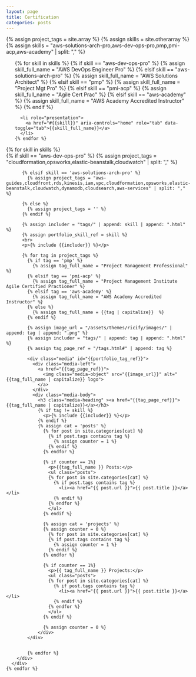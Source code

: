 ```yaml
---
layout: page
title: Certification
categories: posts
---
```

{% assign project_tags = site.array %}
{% assign skills = site.otherarray %}
{% assign skills = "aws-solutions-arch-pro,aws-dev-ops-pro,pmp,pmi-acp,aws-academy" | split: "," %}

<div>
  <ul class="nav nav-tabs" id="nav-tabs" role="tablist">
    {% for skill in skills %}
      {% if skill == "aws-dev-ops-pro" %}
        {% assign skill_full_name = "AWS DevOps Engineer Pro" %}
      {% elsif skill == "aws-solutions-arch-pro" %}
        {% assign skill_full_name = "AWS Solutions Architect" %}
      {% elsif skill == "pmp" %}
        {% assign skill_full_name = "Project Mgt Pro" %}
      {% elsif skill == "pmi-acp" %}
        {% assign skill_full_name = "Agile Cert Prac" %}
      {% elsif skill == "aws-academy" %}
        {% assign skill_full_name = "AWS Academy Accredited Instructor" %}
      {% endif %}


      <li role="presentation">
        <a href="#{{skill}}" aria-controls="home" role="tab" data-toggle="tab">{{skill_full_name}}</a>
      </li>
    {% endfor %} 
  </ul>


  <div class="tab-content">
    {% for skill in skills %}
      <div role="tabpanel" class="tab-pane" id="{{skill}}">
        <div class="category-archive">
          {% if skill == "aws-dev-ops-pro" %}
            {% assign project_tags = "cloudformation,opsworks,elastic-beanstalk,cloudwatch" | split: "," %}
            
          {% elsif skill == 'aws-solutions-arch-pro' %}
            {% assign project_tags = "aws-guides,cloudfront,rds,kinesis,iam,vpc,cloudformation,opsworks,elastic-beanstalk,cloudwatch,dynamodb,cloudsearch,aws-services" | split: "," %}
            
          {% else %}
            {% assign project_tags = '' %}
          {% endif %}

          {% assign includer = "tags/" | append: skill | append: ".html" %}
          {% assign portfolio_skill_ref = skill %}
          <br>
          <p>{% include {{includer}} %}</p>
 
          {% for tag in project_tags %}
            {% if tag == 'pmp' %}
              {% assign tag_full_name = "Project Management Professional" %}
            {% elsif tag == 'pmi-acp' %}
              {% assign tag_full_name = "Project Management Institute Agile Certified Practioner" %}
            {% elsif tag == 'aws-academy' %}
              {% assign tag_full_name = "AWS Academy Accredited Instructor" %}
            {% else %}
              {% assign tag_full_name = {{tag | capitalize}}  %}
            {% endif %}

            {% assign image_url = "/assets/themes/ricify/images/" | append: tag | append: ".png" %}
            {% assign includer = "tags/" | append: tag | append: ".html" %}
            {% assign tag_page_ref = "/tags.html#" | append: tag %}
            
            <div class="media" id="{{portfolio_tag_ref}}">
              <div class="media-left">
                <a href="{{tag_page_ref}}">
                  <img class="media-object" src="{{image_url}}" alt="{{tag_full_name | capitalize}} logo">
                </a>
              </div>
              <div class="media-body">
                <h3 class="media-heading" ><a href="{{tag_page_ref}}">{{tag_full_name | capitalize}}</a></h3>
                {% if tag != skill %}
                  <p>{% include {{includer}} %}</p>
                {% endif %}
                {% assign cat = 'posts' %}
                  {% for post in site.categories[cat] %}
                    {% if post.tags contains tag %}
                      {% assign counter = 1 %}
                    {% endif %}
                  {% endfor %}
                  
                  {% if counter == 1%}
                    <p>{{tag_full_name }} Posts:</p>
                    <ul class="posts">
                    {% for post in site.categories[cat] %}
                      {% if post.tags contains tag %}
                        <li><a href="{{ post.url }}">{{ post.title }}</a></li> 
                      {% endif %}
                    {% endfor %}
                    </ul>
                  {% endif %}
                  
                  {% assign cat = 'projects' %}
                  {% assign counter = 0 %}
                    {% for post in site.categories[cat] %}
                    {% if post.tags contains tag %}
                      {% assign counter = 1 %}
                    {% endif %}
                  {% endfor %}
                  
                  {% if counter == 1%}
                    <p>{{ tag_full_name }} Projects:</p>
                    <ul class="posts">
                    {% for post in site.categories[cat] %}
                      {% if post.tags contains tag %}
                        <li><a href="{{ post.url }}">{{ post.title }}</a></li> 
                      {% endif %}
                    {% endfor %}
                    </ul>
                  {% endif %}
                  
                  {% assign counter = 0 %}
                </div>
            </div>
            

            {% endfor %}
        </div>
      </div>
    {% endfor %} 
  </div>
</div>

<script>
$( document ).ready(function() {
  var tabToActivate = window.location.hash || '#aws-solutions-arch-pro';
  $('#nav-tabs a[href="' + tabToActivate + '"]').tab('show')
  $('a[data-toggle="tab"]').on('click', function(e) {
    history.pushState(null, null, $(this).attr('href'));
  });

  window.addEventListener("popstate", function(e) {
    var tabToActivate = window.location.hash || '#aws-solutions-arch-pro';
    $('#nav-tabs a[href="' + tabToActivate + '"]').tab('show')
  }); 
});

</script>

<div id="footerbar"></div>
